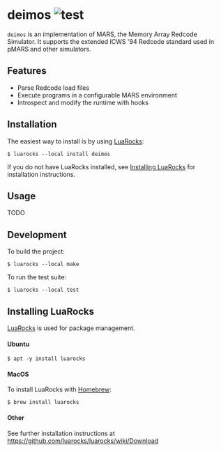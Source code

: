 # deimos ![test](https://github.com/cw-arena/deimos/actions/workflows/test.yml/badge.svg)

`deimos` is an implementation of MARS, the Memory Array Redcode Simulator. It supports the extended ICWS '94 Redcode standard used in pMARS and other simulators.

## Features

- Parse Redcode load files
- Execute programs in a configurable MARS environment
- Introspect and modify the runtime with hooks

## Installation

The easiest way to install is by using [LuaRocks](https://luarocks.org/):

```
$ luarocks --local install deimos
```

If you do not have LuaRocks installed, see [Installing LuaRocks](#installing-luarocks) for installation instructions.

## Usage

TODO

## Development

To build the project:

```
$ luarocks --local make
```

To run the test suite:

```
$ luarocks --local test
```

## Installing LuaRocks

[LuaRocks](https://luarocks.org/) is used for package management.

#### Ubuntu

```
$ apt -y install luarocks
```

#### MacOS

To install LuaRocks with [Homebrew](https://brew.sh):

```
$ brew install luarocks
```

#### Other

See further installation instructions at https://github.com/luarocks/luarocks/wiki/Download
